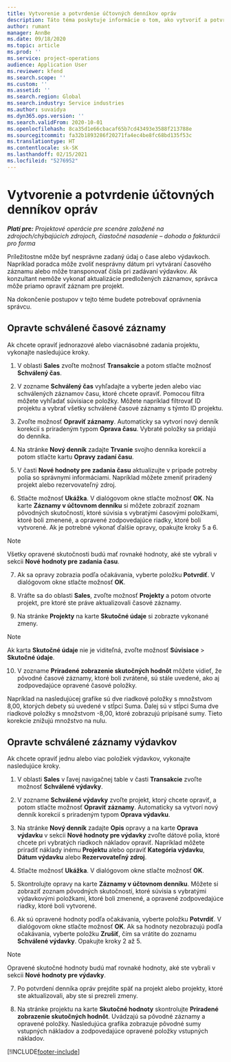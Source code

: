 ```yaml
---
title: Vytvorenie a potvrdenie účtovných denníkov opráv
description: Táto téma poskytuje informácie o tom, ako vytvoriť a potvrdiť účtovný denník opravy.
author: rumant
manager: AnnBe
ms.date: 09/18/2020
ms.topic: article
ms.prod: ''
ms.service: project-operations
audience: Application User
ms.reviewer: kfend
ms.search.scope: ''
ms.custom: ''
ms.assetid: ''
ms.search.region: Global
ms.search.industry: Service industries
ms.author: suvaidya
ms.dyn365.ops.version: ''
ms.search.validFrom: 2020-10-01
ms.openlocfilehash: 8ca35d1e66cbacaf65b7cd43493e3588f213788e
ms.sourcegitcommit: fa32b1893286f20271fa4ec4be8fc68bd135f53c
ms.translationtype: HT
ms.contentlocale: sk-SK
ms.lasthandoff: 02/15/2021
ms.locfileid: "5276952"
---
```

# <a name="create-and-confirm-correction-journals"></a>Vytvorenie a potvrdenie účtovných denníkov opráv

_**Platí pre:** Projektové operácie pre scenáre založené na zdrojoch/chýbajúcich zdrojoch, čiastočné nasadenie – dohoda o fakturácii pro forma_

Príležitostne môže byť nesprávne zadaný údaj o čase alebo výdavkoch. Napríklad poradca môže zvoliť nesprávny dátum pri vytváraní časového záznamu alebo môže transponovať čísla pri zadávaní výdavkov. Ak konzultant nemôže vykonať aktualizácie predložených záznamov, správca môže priamo opraviť záznam pre projekt.

Na dokončenie postupov v tejto téme budete potrebovať oprávnenia správcu.

## <a name="correct-approved-time-entries"></a>Opravte schválené časové záznamy     

Ak chcete opraviť jednorazové alebo viacnásobné zadania projektu, vykonajte nasledujúce kroky.

1. V oblasti **Sales** zvoľte možnosť **Transakcie** a potom stlačte možnosť **Schválený čas**. 

2. V zozname **Schválený čas** vyhľadajte a vyberte jeden alebo viac schválených záznamov času, ktoré chcete opraviť. Pomocou filtra môžete vyhľadať súvisiace položky. Môžete napríklad filtrovať ID projektu a vybrať všetky schválené časové záznamy s týmto ID projektu.

3. Zvoľte možnosť **Opraviť záznamy**. Automaticky sa vytvorí nový denník korekcií s priradeným typom **Oprava času**. Vybraté položky sa pridajú do denníka. 

4. Na stránke **Nový denník** zadajte **Trvanie** svojho denníka korekcií a potom stlačte kartu **Opravy zadaní času**.  

5. V časti **Nové hodnoty pre zadania času** aktualizujte v prípade potreby polia so správnymi informáciami. Napríklad môžete zmeniť priradený projekt alebo rezervovateľný zdroj.

6. Stlačte možnosť **Ukážka**. V dialógovom okne stlačte možnosť **OK**. Na karte **Záznamy v účtovnom denníku** si môžete zobraziť zoznam pôvodných skutočností, ktoré súvisia s vybratými časovými položkami, ktoré boli zmenené, a opravené zodpovedajúce riadky, ktoré boli vytvorené. Ak je potrebné vykonať ďalšie opravy, opakujte kroky 5 a 6. 

> [!NOTE]
> Všetky opravené skutočnosti budú mať rovnaké hodnoty, aké ste vybrali v sekcii **Nové hodnoty pre zadania času**.

7. Ak sa opravy zobrazia podľa očakávania, vyberte položku **Potvrdiť**. V dialógovom okne stlačte možnosť **OK**.

8. Vráťte sa do oblasti **Sales**, zvoľte možnosť **Projekty** a potom otvorte projekt, pre ktoré ste práve aktualizovali časové záznamy. 

9. Na stránke **Projekty** na karte **Skutočné údaje** si zobrazte vykonané zmeny. 

> [!NOTE]
> Ak karta **Skutočné údaje** nie je viditeľná, zvoľte možnosť **Súvisiace** > **Skutočné údaje**.  

10. V zozname **Priradené zobrazenie skutočných hodnôt** môžete vidieť, že pôvodné časové záznamy, ktoré boli zvrátené, sú stále uvedené, ako aj zodpovedajúce opravené časové položky. 

Napríklad na nasledujúcej grafike sú dve riadkové položky s množstvom 8,00, ktorých debety sú uvedené v stĺpci Suma. Ďalej sú v stĺpci Suma dve riadkové položky s množstvom -8,00, ktoré zobrazujú pripísané sumy. Tieto korekcie znižujú množstvo na nulu.

 
## <a name="correct-approved-expense-entries"></a>Opravte schválené záznamy výdavkov

Ak chcete opraviť jednu alebo viac položiek výdavkov, vykonajte nasledujúce kroky. 

1. V oblasti **Sales** v ľavej navigačnej table v časti **Transakcie** zvoľte možnosť **Schválené výdavky**.

2. V zozname **Schválené výdavky** zvoľte projekt, ktorý chcete opraviť, a potom stlačte možnosť **Opraviť záznamy**. Automaticky sa vytvorí nový denník korekcií s priradeným typom **Oprava výdavku**. 

3. Na stránke **Nový denník** zadajte **Opis** opravy a na karte **Oprava výdavku** v sekcii **Nové hodnoty pre výdavky** zvoľte dátové polia, ktoré chcete pri vybratých riadkoch nákladov opraviť. Napríklad môžete priradiť náklady inému **Projektu** alebo opraviť **Kategória výdavku**, **Dátum výdavku** alebo **Rezervovateľný zdroj**.

4. Stlačte možnosť **Ukážka**. V dialógovom okne stlačte možnosť **OK**. 

5. Skontrolujte opravy na karte **Záznamy v účtovnom denníku**. Môžete si zobraziť zoznam pôvodných skutočností, ktoré súvisia s vybratými výdavkovými položkami, ktoré boli zmenené, a opravené zodpovedajúce riadky, ktoré boli vytvorené.

6. Ak sú opravené hodnoty podľa očakávania, vyberte položku **Potvrdiť**. V dialógovom okne stlačte možnosť **OK**. Ak sa hodnoty nezobrazujú podľa očakávania, vyberte položku **Zrušiť**, čím sa vrátite do zoznamu **Schválené výdavky**. Opakujte kroky 2 až 5. 

> [!NOTE]
> Opravené skutočné hodnoty budú mať rovnaké hodnoty, aké ste vybrali v sekcii **Nové hodnoty pre výdavky**.

7. Po potvrdení denníka opráv prejdite späť na projekt alebo projekty, ktoré ste aktualizovali, aby ste si prezreli zmeny.  

8. Na stránke projektu na karte **Skutočné hodnoty** skontrolujte **Priradené zobrazenie skutočných hodnôt**. Uvádzajú sa pôvodné záznamy a opravené položky. Nasledujúca grafika zobrazuje pôvodné sumy vstupných nákladov a zodpovedajúce opravené položky vstupných nákladov. 




[!INCLUDE[footer-include](../includes/footer-banner.md)]